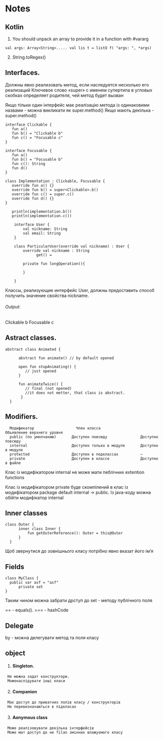 # Notes

## Kotlin

1. You should unpack an array to provide it in a function with #vararg

`val args: Array<String>.....
 val lis t = listO f( "args: ", *args)`
 
 2. String.toRegex()
 
 ## Interfaces.
 
Должны явно реализовать метод, если
наследуется несколько его реализаций
Ключевое слово «super» с именем супертипа в угловых
скобках определяет родителя, чей метод будет вызван

Якщо тільки один інтерфейс має реалізацію метода із одинаковими назвами - можна викликати як super.method()
Якщо мають декілька - super<InterfaceName>.method()
 
 ```
 interface Clickable {
    fun a()
    fun b() = "Clickable b"
    fun c() = "Focusable c"
 }

 interface Focusable {
    fun a()
    fun b() = "Focusable b"
    fun c(): String
    fun d()
 }
 
 class Implementation : Clickable, Focusable {
    override fun a() {}
    override fun b() = super<Clickable>.b()
    override fun c() = super.c()
    override fun d() {}
 }

    println(implementation.b())
    println(implementation.c())
```


```
    interface User {
        val nickname: String
        val email: String
    }
    
    class ParticularUser(override val nickname) : User {
        override val nickname : String
              get() = 
              
        private fun longOperation(){
             
        }
    
    }
 ```
    
Классы, реализующие интерфейс User, должны предоставить способ получить значение свойства nickname.

###### Output:
    
 Clickable b
 Focusable c
 
  ## Astract classes.
  
 ``` 
 abstract class Animated {
   
       abstract fun animate() // by default opened
   
       open fun stopAnimating() {
          // just opened
       }

       fun animateTwice() {
          // final (not opened)
          //it does not metter, that class is abstract. 
        }
   }
   ```
  
 
 ## Modifiers.
```
  Модификатор                   Член класса                  Объявление верхнего уровня
  public (по умолчанию)       Доступен повсюду               Доступно повсюду
  internal                    Доступен только в модуле       Доступно в модуле
  protected                   Доступен в подклассах          —
  private                     Доступен в классе              Доступно в файле
```

  Клас із модифікатором internal не може мати пеблічних extention functions

  Клас із модифікатором private буде скомпілений в клас із модифікатором package default
  internal -> public. 
  Із java-коду можна обійти модифікатор internal
  
  ## Inner classes
```
class Outer {
      inner class Inner {
          fun getOuterReference(): Outer = this@Outer
      }
  }
  ```
  Щоб звернутися до зовнішнього класу потрібно явно вказат його ім’я
  
 
  ## Fields
  
  ```
  class MyClass {
    public var asf = "asf"
        private set
  }
  
  ```
  Таким чином можна забрати дрступ до set - методу публічного поля
 
  == - equals(). === - hashCode
  
  ## Delegate
  
  by - можна делегувати метод та поля класу
  
  ## object
   
   
   1. #### Singleton.
     Не можна задат конструктори.
     Моженаслідувати інші класи
     
   2. #### Companion
     Має доступ до приватних полів класу / конструкторів
     Не перевизначаються в підкласах
     
   3. #### Aonymous class
     Може реалізовувати декілька інтерфейсів
     Може мат доступ до не filan змінних влажуємого класу
